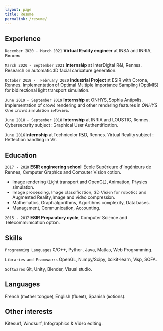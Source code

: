 ```yaml
---
layout: page
title: Resume
permalink: /resume/
---
```


## Experience

`December 2020 - March 2021` __Virtual Reality engineer__ at INSA and INRIA, Rennes

`March 2020 - September 2021` __Internship__ at InterDigital R&I, Rennes. Research on automatic 3D facial caricature generation.

`October 2019 -  February 2020` __Industrial Project__ at ESIR with Corona, Rennes. Implementation of Optimal Multiple Importance Sampling (OptiMIS) for bidirectional light transport simulation.

`June 2019 - September 2019` __Internship__ at ONHYS, Sophia Antipolis. Implementation of crowd rendering and other rendering features in _ONHYS One_ crowd simulation software.

`June 2018 - September 2018` __Internship__ at INRIA and LOUSTIC, Rennes. Cybersecurity subject : Graphical User Authentification.

`June 2016` __Internship__ at Technicolor R&D, Rennes. Virtual Reality subject : Reflection handling in VR.

## Education

`2017 - 2020` __ESIR engineering school__, École Supérieure d'Ingénieurs de Rennes, Computer Graphics and Computer Vision option.
- Image rendering (Light transport and OpenGL), Animation, Physics simulation.
- Image processing, Image classification, 3D Vision for robotics and Augmented Reality, Image and video compression.
- Mathematics, Graph algorithms, Algortihms complexity, Data bases.    
- Management, Communication, Accounting.

`2015 - 2017` __ESIR Preparatory cycle__, Computer Science and Telecommunication option.

## Skills

`Programming Languages` C/C++, Python, Java, Matlab, Web Programming.

`Libraries and Frameworks` OpenGL, Numpy/Scipy, Scikit-learn, Visp, SOFA.

`Softwares` Git, Unity, Blender, Visual studio.

## Languages
French (mother tongue), English (fluent), Spanish (notions).
## Other interests
Kitesurf, Windsurf, Infographics & Video editing.